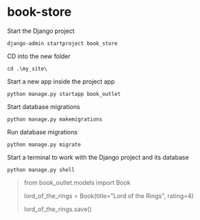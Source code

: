 # book-store

Start the Django project

    django-admin startproject book_store

CD into the new folder

    cd .\my_site\

Start a new app inside the project app

    python manage.py startapp book_outlet

Start database migrations

    python manage.py makemigrations

Run database migrations

    python manage.py migrate

Start a terminal to work with the Django project and its database

    python manage.py shell

> from book_outlet.models import Book
>
> lord_of_the_rings = Book(title="Lord of the Rings", rating=4)
>
> lord_of_the_rings.save()
